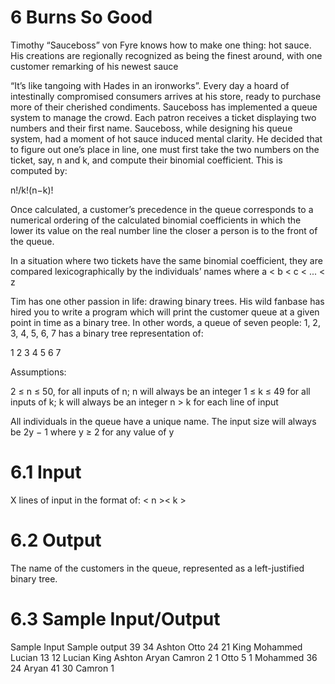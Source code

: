 # 6 Burns So Good
Timothy “Sauceboss” von Fyre knows how to make one thing: hot sauce. His creations are regionally recognized as being the finest around, with one customer remarking of his newest sauce

“It’s like tangoing with Hades in an ironworks”. Every day a hoard of intestinally compromised
consumers arrives at his store, ready to purchase more of their cherished condiments.
Sauceboss has implemented a queue system to manage the crowd. Each patron receives a ticket
displaying two numbers and their first name. Sauceboss, while designing his queue system, had
a moment of hot sauce induced mental clarity. He decided that to figure out one’s place in line,
one must first take the two numbers on the ticket, say, n and k, and compute their binomial
coefficient. This is computed by: 

n!/k!(n−k)!

Once calculated, a customer’s precedence in the queue corresponds to a numerical ordering of
the calculated binomial coefficients in which the lower its value on the real number line the closer
a person is to the front of the queue. 

In a situation where two tickets have the same binomial coefficient, they are compared lexicographically by the individuals’ names where a < b < c < ... < z

Tim has one other passion in life: drawing binary trees. His wild fanbase has hired you to
write a program which will print the customer queue at a given point in time as a binary tree.
In other words, a queue of seven people: 1, 2, 3, 4, 5, 6, 7 has a binary tree representation of:

1
2 3
4 5 6 7

Assumptions:

2 ≤ n ≤ 50, for all inputs of n; n will always be an integer
1 ≤ k ≤ 49 for all inputs of k; k will always be an integer
n > k for each line of input

All individuals in the queue have a unique name.
The input size will always be 2y − 1 where y ≥ 2 for any value of y

# 6.1 Input
X lines of input in the format of: < n ><single space>< k ><single space><name>

# 6.2 Output
The name of the customers in the queue, represented as a left-justified binary tree.

# 6.3 Sample Input/Output

Sample Input Sample output
39 34 Ashton Otto
24 21 King Mohammed Lucian
13 12 Lucian King Ashton Aryan Camron
2 1 Otto
5 1 Mohammed
36 24 Aryan
41 30 Camron
1
